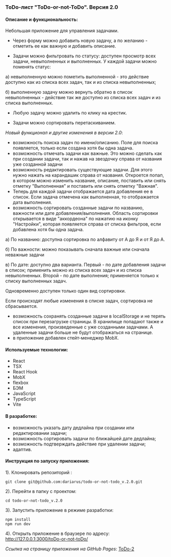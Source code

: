 ### ToDo-лист "ToDo-or-not-ToDo". Версия 2.0

#### Описание и функциональность: 
Небольшая приложение для управления задачами. 
* Через форму можно добавить новую задачу, а по желанию - отметить ее как важную и добавить описание. 

* Задачи можно фильтровать по статусу: доступен просмотр всех задачи, невыполненных и выполненных. У каждой задачи можно поменять статус: 

а) невыполненную можно пометить выполненной - это действие доступно как из списка всех задач, так и из списка невыполненных;

б) выполненную задачу можно вернуть обратно в список невыполненных - действие так же доступно из списка всех задач и из списка выполненных.

* Любую задачу можно удалить по клику на крестик. 

* Задачи можно сортировать перетаскиванием.

*Новый функционал и другие изменения в версии 2.0*: 
- возможность поиска задач по имени/описанию. Поле для поиска появляется, только если создана хотя бы одна задача.
- возможность отмечать задачи как важные. 
Это можно сделать как при создании задачи, так и нажав на звездочку справа от названия уже созданной задачи
- возможность редактировать существующие задачи.
Для этого нужно нажать на карандашик справа от названия. 
Откроется попап, в котором можно изменить название, описание, поставить или снять отметку "Выполненная" и поставить или снять отметку "Важная". 
- Теперь для каждой задачи отображается дата добавления ее в список.
Если задача отмечена как выполненная, то отображается дата выполнения.
- возможность сортировать созданные задачи по названию, важности или дате добавления/выполнения.
Область сортировки открывается в виде "аккордеона" по нажатию на иконку "Настройки", которая появляется справа от списка фильтров, если добавлена хотя бы одна задача.

а) По названию: доступна сортировка по алфавиту от А до Я и от Я до А.

б) По важности: можно показывать сначала важные или сначала неважные задачи

в) По дате: доступно два варианта. Первый - по дате добавления задачи в список; применить можно из списка всех задач и из списка невыполненных. Второй - по дате выполнения; применяется только к списку выполненных задач.

Одновременно доступен только один вид сортировки.

Если происходят любые изменения в списке задач, сортировка не сбрасывается.

- возможность сохранять созданные задачи в localStorage и не терять список при перезагрузке страницы.
В хранилище попадают также и все изменения, произведенные с уже созданными задачами.
А удаленные задачи больше не будут отображаться на странице.
- в приложение добавлен стейт-менеджер MobX.

#### Используемые технологии: 
* React
* TSX
* React Hook
* MobX
* flexbox
* БЭМ
* JavaScript
* TypeScript
* Vite

#### В разработке: 
* возможность указать дату дедлайна при создании или редактировании задачи;
* возможность сортировать задачи по ближайшей дате дедлайна;
* возможность подтверждать действие при удалении задачи;
* адаптив.

#### Инструкция по запуску приложения:

1). Клонировать репозиторий :
```
git clone git@github.com:dariarus/todo-or-not-todo_v.2.0.git
```

2). Перейти в папку с проектом:
```shell
cd todo-or-not-todo_v.2.0
```

3). Запустить приложение в режиме разработки:
```shell
npm install
npm run dev
```

4). Открыть приложение в браузере по адресу:
http://127.0.0.1:3000/toDo-or-not-toDo/

*Ссылка на страницу приложения на GitHub Pages*: [ToDo-2]()
